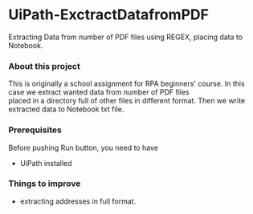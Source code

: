 # UiPath-ExctractDatafromPDF
Extracting Data from number of PDF files using REGEX, placing data to Notebook.

### About this project
This is originally a school assignment for RPA beginners' course. In this case we extract wanted data from number of PDF files <br>
placed in a directory full of other files in different format. Then we write extracted data to Notebook txt file. 

### Prerequisites
Before pushing Run button, you need to have
- UiPath installed

### Things to improve
- extracting addresses in full format.

